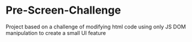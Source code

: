 # Pre-Screen-Challenge
Project based on a challenge of modifying html code using only JS DOM manipulation to create a small UI feature
